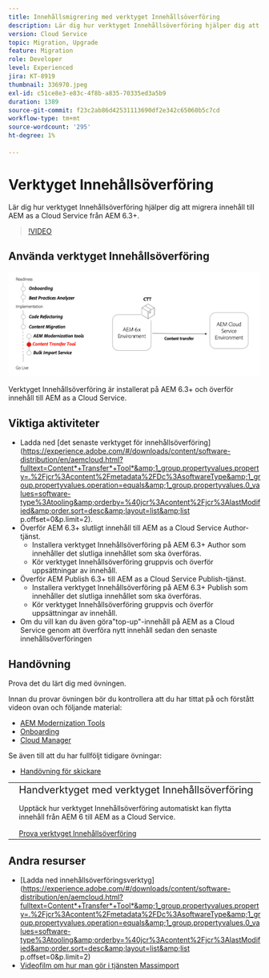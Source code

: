```yaml
---
title: Innehållsmigrering med verktyget Innehållsöverföring
description: Lär dig hur verktyget Innehållsöverföring hjälper dig att migrera innehåll till AEM as a Cloud Service från AEM 6.
version: Cloud Service
topic: Migration, Upgrade
feature: Migration
role: Developer
level: Experienced
jira: KT-8919
thumbnail: 336970.jpeg
exl-id: c51ce8e3-e83c-4f8b-a835-70335ed3a5b9
duration: 1389
source-git-commit: f23c2ab86d42531113690df2e342c65060b5c7cd
workflow-type: tm+mt
source-wordcount: '295'
ht-degree: 1%

---
```



# Verktyget Innehållsöverföring

Lär dig hur verktyget Innehållsöverföring hjälper dig att migrera innehåll till AEM as a Cloud Service från AEM 6.3+.

>[!VIDEO](https://video.tv.adobe.com/v/336970?quality=12&learn=on)

## Använda verktyget Innehållsöverföring

![Livscykel för verktyget Innehållsöverföring](../assets/content-transfer-tool.png)

Verktyget Innehållsöverföring är installerat på AEM 6.3+ och överför innehåll till AEM as a Cloud Service.

## Viktiga aktiviteter

+ Ladda ned [det senaste verktyget för innehållsöverföring](https://experience.adobe.com/#/downloads/content/software-distribution/en/aemcloud.html?fulltext=Content*+Transfer*+Tool*&amp;1_group.propertyvalues.property=.%2Fjcr%3Acontent%2Fmetadata%2FDc%3AsoftwareType&amp;1_group.propertyvalues.operation=equals&amp;1_group.propertyvalues.0_values=software-type%3Atooling&amp;orderby=%40jcr%3Acontent%2Fjcr%3AlastModified&amp;order.sort=desc&amp;layout=list&amp;list p.offset=0&amp;p.limit=2).
+ Överför AEM 6.3+ slutligt innehåll till AEM as a Cloud Service Author-tjänst.
   + Installera verktyget Innehållsöverföring på AEM 6.3+ Author som innehåller det slutliga innehållet som ska överföras.
   + Kör verktyget Innehållsöverföring gruppvis och överför uppsättningar av innehåll.
+ Överför AEM Publish 6.3+ till AEM as a Cloud Service Publish-tjänst.
   + Installera verktyget Innehållsöverföring på AEM 6.3+ Publish som innehåller det slutliga innehållet som ska överföras.
   + Kör verktyget Innehållsöverföring gruppvis och överför uppsättningar av innehåll.
+ Om du vill kan du även göra&quot;top-up&quot;-innehåll på AEM as a Cloud Service genom att överföra nytt innehåll sedan den senaste innehållsöverföringen

## Handövning

Prova det du lärt dig med övningen.

Innan du provar övningen bör du kontrollera att du har tittat på och förstått videon ovan och följande material:

+ [AEM Modernization Tools](../aem-modernization-tools.md)
+ [Onboarding](../onboarding.md)
+ [Cloud Manager](../cloud-manager.md)

Se även till att du har fullföljt tidigare övningar:

+ [Handövning för skickare](../dispatcher.md#hands-on-exercise)

<table style="border-width:0">
    <tr>
        <td style="width:150px">
            <a  rel="noreferrer"
                target="_blank"
                href="https://github.com/adobe/aem-cloud-engineering-video-series-exercises/tree/session6-transfercontent#cloud-acceleration-bootcamp---session-6-content"><img alt="Handövande GitHub-databas" src="../assets/github.png"/>
            </a>        
        </td>
        <td style="width:100%;margin-bottom:1rem;">
            <div style="font-size:1.25rem;font-weight:400;">Handverktyget med verktyget Innehållsöverföring</div>
            <p style="margin:1rem 0">
                Upptäck hur verktyget Innehållsöverföring automatiskt kan flytta innehåll från AEM 6 till AEM as a Cloud Service.
            </p>
            <a  rel="noreferrer"
                target="_blank"
                href="https://github.com/adobe/aem-cloud-engineering-video-series-exercises/tree/session6-transfercontent#cloud-acceleration-bootcamp---session-6-content" class="spectrum-Button spectrum-Button--primary spectrum-Button--sizeM">
                <span class="spectrum-Button-label has-no-wrap has-text-weight-bold">Prova verktyget Innehållsöverföring</span>
            </a>
        </td>
    </tr>
</table>

## Andra resurser

+ [Ladda ned innehållsöverföringsverktyg](https://experience.adobe.com/#/downloads/content/software-distribution/en/aemcloud.html?fulltext=Content*+Transfer*+Tool*&amp;1_group.propertyvalues.property=.%2Fjcr%3Acontent%2Fmetadata%2FDc%3AsoftwareType&amp;1_group.propertyvalues.operation=equals&amp;1_group.propertyvalues.0_values=software-type%3Atooling&amp;orderby=%40jcr%3Acontent%2Fjcr%3AlastModified&amp;order.sort=desc&amp;layout=list&amp;list p.offset=0&amp;p.limit=2)
+ [Videofilm om hur man gör i tjänsten Massimport](https://experienceleague.adobe.com/docs/experience-manager-learn/cloud-service/migration/bulk-import.html)

